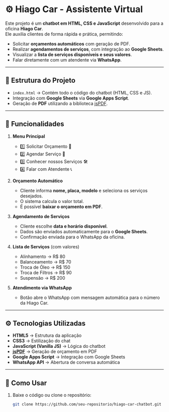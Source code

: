 # ⚙️ Hiago Car - Assistente Virtual  

Este projeto é um **chatbot em HTML, CSS e JavaScript** desenvolvido para a oficina **Hiago Car**.  
Ele auxilia clientes de forma rápida e prática, permitindo:  

- Solicitar **orçamentos automáticos** com geração de PDF.  
- Realizar **agendamentos de serviços**, com integração ao **Google Sheets**.  
- Visualizar a **lista de serviços disponíveis e seus valores**.  
- Falar diretamente com um atendente via **WhatsApp**.  

---

## 📂 Estrutura do Projeto  

- `index.html` → Contém todo o código do chatbot (HTML, CSS e JS).  
- Integração com **Google Sheets** via **Google Apps Script**.  
- Geração de **PDF** utilizando a biblioteca [jsPDF](https://github.com/parallax/jsPDF).  

---

## 🚀 Funcionalidades  

1. **Menu Principal**  
   - 1️⃣ Solicitar Orçamento 🧾  
   - 2️⃣ Agendar Serviço 📅  
   - 3️⃣ Conhecer nossos Serviços 🛠️  
   - 4️⃣ Falar com Atendente 📞  

2. **Orçamento Automático**  
   - Cliente informa **nome, placa, modelo** e seleciona os serviços desejados.  
   - O sistema calcula o valor total.  
   - É possível **baixar o orçamento em PDF**.  

3. **Agendamento de Serviços**  
   - Cliente escolhe **data e horário disponível**.  
   - Dados são enviados automaticamente para o **Google Sheets**.  
   - Confirmação enviada para o WhatsApp da oficina.  

4. **Lista de Serviços** (com valores)  
   - Alinhamento → R$ 80  
   - Balanceamento → R$ 70  
   - Troca de Óleo → R$ 150  
   - Troca de Filtros → R$ 90  
   - Suspensão → R$ 200  

5. **Atendimento via WhatsApp**  
   - Botão abre o WhatsApp com mensagem automática para o número da Hiago Car.  

---

## ⚙️ Tecnologias Utilizadas  

- **HTML5** → Estrutura da aplicação  
- **CSS3** → Estilização do chat  
- **JavaScript (Vanilla JS)** → Lógica do chatbot  
- **[jsPDF](https://cdnjs.com/libraries/jspdf)** → Geração de orçamento em PDF  
- **Google Apps Script** → Integração com Google Sheets  
- **WhatsApp API** → Abertura de conversa automática  

---

## 📑 Como Usar  

1. Baixe o código ou clone o repositório:  
   ```bash
   git clone https://github.com/seu-repositorio/hiago-car-chatbot.git
